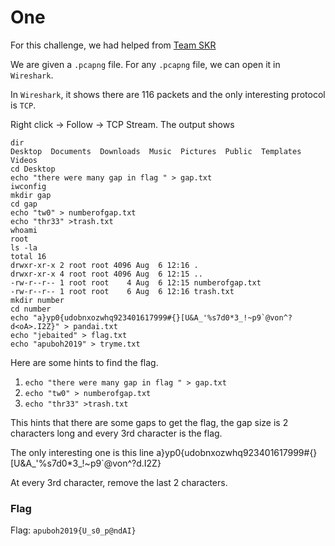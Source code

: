 # One

For this challenge, we had helped from [Team SKR](https://tworeal.appspot.com/)

We are given a `.pcapng` file. For any `.pcapng` file, we can open it in `Wireshark`.

In `Wireshark`, it shows there are 116 packets and the only interesting protocol is `TCP`. 

Right click -> Follow -> TCP Stream.
The output shows
```
dir
Desktop  Documents  Downloads  Music  Pictures	Public	Templates  Videos
cd Desktop
echo "there were many gap in flag " > gap.txt
iwconfig
mkdir gap
cd gap
echo "tw0" > numberofgap.txt
echo "thr33" >trash.txt
whoami
root
ls -la
total 16
drwxr-xr-x 2 root root 4096 Aug  6 12:16 .
drwxr-xr-x 4 root root 4096 Aug  6 12:15 ..
-rw-r--r-- 1 root root    4 Aug  6 12:15 numberofgap.txt
-rw-r--r-- 1 root root    6 Aug  6 12:16 trash.txt
mkdir number
cd number
echo "a}yp0{udobnxozwhq923401617999#{}[U&A_'%s7d0*3_!~p9`@von^?d<oA>.I2Z}" > pandai.txt
echo "jebaited" > flag.txt
echo "apuboh2019" > tryme.txt
```

Here are some hints to find the flag.
1. `echo "there were many gap in flag " > gap.txt`
2. `echo "tw0" > numberofgap.txt`
3. `echo "thr33" >trash.txt`

This hints that there are some gaps to get the flag, the gap size is 2 characters long and every 3rd character is the flag.

The only interesting one is this line a}yp0{udobnxozwhq923401617999#{}[U&A_'%s7d0*3_!~p9`@von^?d<oA>.I2Z}

At every 3rd character, remove the last 2 characters.

### Flag
Flag: `apuboh2019{U_s0_p@ndAI}`
